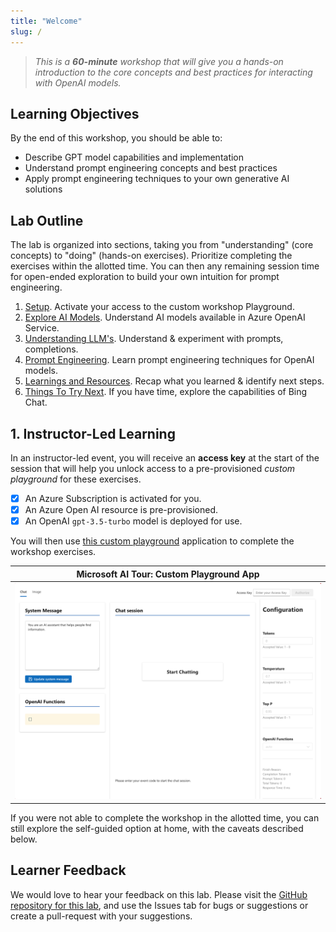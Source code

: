 ```yaml
---
title: "Welcome"
slug: /
---
```


> _This is a **60-minute** workshop that will give you a hands-on introduction to the core concepts and best practices for interacting with OpenAI models._

## Learning Objectives

By the end of this workshop, you should be able to:

 - Describe GPT model capabilities and implementation
 - Understand prompt engineering concepts and best practices
 - Apply prompt engineering techniques to your own generative AI solutions


## Lab Outline

The lab is organized into sections, taking you from "understanding" (core concepts) to "doing" (hands-on exercises). Prioritize completing the exercises within the allotted time. You can then any remaining session time for open-ended exploration to build your own intuition for prompt engineering.

1. [Setup](/setup). Activate your access to the custom workshop Playground.
1. [Explore AI Models](/ai-models). Understand AI models available in Azure OpenAI Service.
1. [Understanding LLM's](/llms). Understand & experiment with prompts, completions.
1. [Prompt Engineering](/labs/Basic-Prompting/). Learn prompt engineering techniques for OpenAI models. 
1. [Learnings and Resources](/summary). Recap what you learned & identify next steps.
1. [Things To Try Next](/next-steps). If you have time, explore the capabilities of Bing Chat.


## 1. Instructor-Led Learning

In an instructor-led event, you will receive an **access key** at the start of the session that will help you unlock access to a pre-provisioned _custom playground_ for these exercises.
- [X] An Azure Subscription is activated for you.
- [X] An Azure Open AI resource is pre-provisioned.
- [X] An OpenAI `gpt-3.5-turbo` model is deployed for use.

You will then use [this custom playground](https://aka.ms/aitour/playground) application to complete the workshop exercises.

| Microsoft AI Tour: Custom Playground App |
|:---:|
| ![AI Tour Playground](./images/aitour-playground-chat.png) |

If you were not able to complete the workshop in the allotted time, you can still explore the self-guided option at home, with the caveats described below.



## Learner Feedback
We would love to hear your feedback on this lab. Please visit the [GitHub repository for this lab](https://github.com/microsoft/Workshop-Interact-with-OpenAI-models/), and use the Issues tab for bugs or suggestions or create a pull-request with your suggestions.
